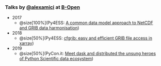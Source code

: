 ### Talks by [@alexamici](https://twitter.com/alexamici) at [B-Open](http://www.bopen.it)

 * 2017
   * @size[100%](Py4ESS: [A common data model approach to NetCDF and GRIB data harmonisation](https://gitpitch.com/alexamici/talks/master?p=Py4ESS))
 * 2018
   * @size[50%](Py4ESS: [cfgrib: easy and efficient GRIB file access in xarray](https://gitpitch.com/alexamici/talks/master?p=Py4ESS-2018))
 * 2019
   * @size[50%](PyCon.it: [Meet dask and distributed the unsung heroes of Python Scientific data ecosystem](https://gitpitch.com/alexamici/talks/master?p=PyConX-2019))
